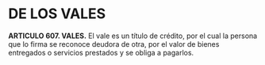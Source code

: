 # DE LOS VALES

__ARTICULO 607. VALES.__ El vale es un título de crédito, por el cual la persona que lo firma se
reconoce deudora de otra, por el valor de bienes entregados o servicios prestados y se obliga a
pagarlos.